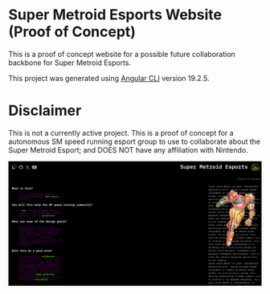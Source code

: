 # Super Metroid Esports Website (Proof of Concept)

This is a proof of concept website for a possible future collaboration backbone for Super Metroid Esports.

This project was generated using [Angular CLI](https://github.com/angular/angular-cli) version 19.2.5.

# Disclaimer

This is not a currently active project. This is a proof of concept for a autonomous SM speed running esport group
to use to collaborate about the Super Metroid Esport; and DOES NOT have any affiliation with Nintendo.

![screenshot](public/screenshot.png)
